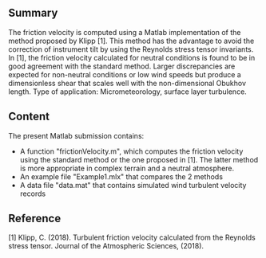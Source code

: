 ## Summary

The friction velocity is computed using a Matlab implementation of the method proposed by Klipp [1]. This method has the advantage to avoid the correction of instrument tilt by using the Reynolds stress tensor invariants. In [1], the friction velocity calculated for neutral conditions is found to be in good agreement with the standard method. Larger discrepancies are expected for non-neutral conditions or low wind speeds but produce a dimensionless shear that scales well with the non-dimensional Obukhov length. Type of application: Micrometeorology, surface layer turbulence.


## Content

The present Matlab submission contains:

- A function "frictionVelocity.m", which computes the friction velocity using the standard method or the one proposed in [1]. The latter method is more appropriate in complex terrain and a neutral atmosphere.
- An example file "Example1.mlx" that compares the 2 methods
- A data file "data.mat" that contains simulated wind turbulent velocity records


## Reference
[1] Klipp, C. (2018). Turbulent friction velocity calculated from the Reynolds stress tensor. Journal of the Atmospheric Sciences, (2018).
